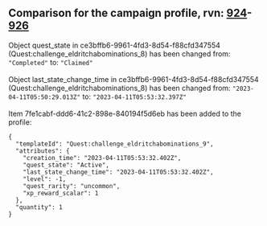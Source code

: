 ## Comparison for the campaign profile, rvn: [924](https://github.com/PRO100KatYT/FortniteProfileRevisions/tree/main/profiles/campaign/924%20campaign.json)-[926](https://github.com/PRO100KatYT/FortniteProfileRevisions/tree/main/profiles/campaign/926%20campaign.json)

Object quest_state in ce3bffb6-9961-4fd3-8d54-f88cfd347554 (Quest:challenge_eldritchabominations_8) has been changed from: `"Completed"` to: `"Claimed"`
<br><br>
Object last_state_change_time in ce3bffb6-9961-4fd3-8d54-f88cfd347554 (Quest:challenge_eldritchabominations_8) has been changed from: `"2023-04-11T05:50:29.013Z"` to: `"2023-04-11T05:53:32.397Z"`
<br><br>
Item 7fe1cabf-ddd6-41c2-898e-840194f5d6eb has been added to the profile:

```
{
  "templateId": "Quest:challenge_eldritchabominations_9",
  "attributes": {
    "creation_time": "2023-04-11T05:53:32.402Z",
    "quest_state": "Active",
    "last_state_change_time": "2023-04-11T05:53:32.402Z",
    "level": -1,
    "quest_rarity": "uncommon",
    "xp_reward_scalar": 1
  },
  "quantity": 1
}
```

<br><br>
